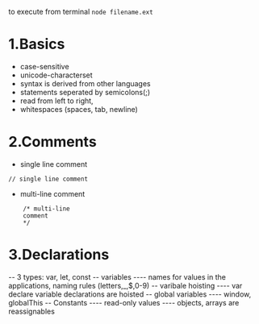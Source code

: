 to execute from terminal `node filename.ext`

# 1.Basics
- case-sensitive
- unicode-characterset
- syntax is derived from other languages
- statements seperated by semicolons(;)
- read from left to right, 
- whitespaces (spaces, tab, newline)

# 2.Comments
- single line comment
``` 
// single line comment 
```

- multi-line comment
``` 
    /* multi-line 
    comment
    */
```

# 3.Declarations
-- 3 types: var, let, const
-- variables
---- names for values in the applications, naming rules (letters,_,$,0-9)
-- varibale hoisting
---- var declare variable declarations are hoisted
-- global variables
---- window, globalThis
-- Constants
---- read-only values
---- objects, arrays are reassignables

